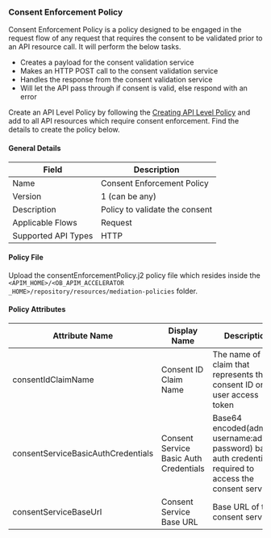 ### Consent Enforcement Policy

Consent Enforcement Policy is a policy designed to be engaged in the request flow of any request that requires the consent to be validated prior to an API resource call. It will perform the below tasks.

- Creates a payload for the consent validation service
- Makes an HTTP POST call to the consent validation service
- Handles the response from the consent validation service
- Will let the API pass through if consent is valid, else respond with an error

Create an API Level Policy by following the [Creating API Level Policy](../learn/create-policies.md) and add to all API resources which require consent enforcement. Find the details to create the policy below.

#### General Details

| Field | Description                    |
| ----- |--------------------------------|
| Name | Consent Enforcement Policy     |
| Version | 1 (can be any)                 |
| Description | Policy to validate the consent |
| Applicable Flows | Request                        |
| Supported API Types | HTTP                           |

#### Policy File

Upload the consentEnforcementPolicy.j2 policy file which resides inside the `<APIM_HOME>/<OB_APIM_ACCELERATOR _HOME>/repository/resources/mediation-policies` folder.

#### Policy Attributes

| Attribute Name                    | Display Name                    | Description                                                                                          | Required | Type   | Example Values                             |
|-----------------------------------|--------------------------------|------------------------------------------------------------------------------------------------------|----------|--------|-------------------------------------------|
| consentIdClaimName                | Consent ID Claim Name          | The name of the claim that represents the consent ID on the user access token                      | true     | String | consent_id                                |
| consentServiceBasicAuthCredentials | Consent Service Basic Auth Credentials | Base64 encoded(admin-username:admin-password) basic auth credentials required to access the consent service | true     | String | aXNfYWRtaW5Ad3NvMi5jb206d3NvMjEyMw==      |
| consentServiceBaseUrl             | Consent Service Base URL       | Base URL of the consent service                                                                      | true     | String | https://localhost:9446                    |

